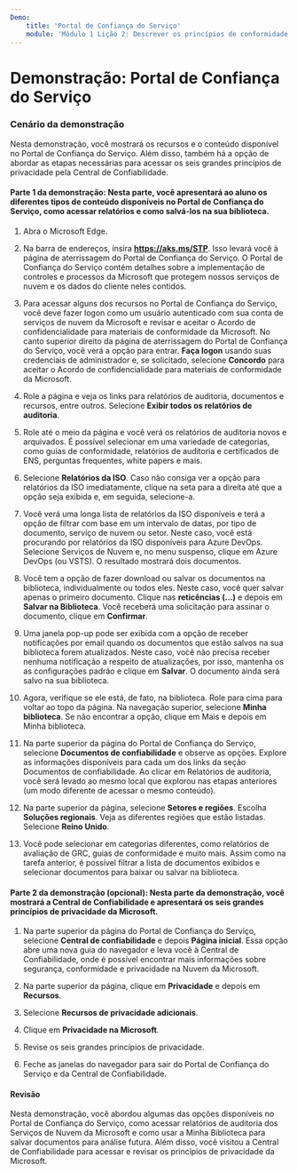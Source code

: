 ```yaml
---
Demo:
    title: 'Portal de Confiança do Serviço'
    module: 'Módulo 1 Lição 2: Descrever os princípios de conformidade e segurança da Microsoft: Explorar o Portal de Confiança do Serviço'
---
```


# Demonstração: Portal de Confiança do Serviço

### Cenário da demonstração

Nesta demonstração, você mostrará os recursos e o conteúdo disponível no Portal de Confiança do Serviço. Além disso, também há a opção de abordar as etapas necessárias para acessar os seis grandes princípios de privacidade pela Central de Confiabilidade.

#### Parte 1 da demonstração: Nesta parte, você apresentará ao aluno os diferentes tipos de conteúdo disponíveis no Portal de Confiança do Serviço, como acessar relatórios e como salvá-los na sua biblioteca. 

1. Abra o Microsoft Edge.

1. Na barra de endereços, insira **https://aks.ms/STP**.  Isso levará você à página de aterrissagem do Portal de Confiança do Serviço. O Portal de Confiança do Serviço contém detalhes sobre a implementação de controles e processos da Microsoft que protegem nossos serviços de nuvem e os dados do cliente neles contidos. 

1. Para acessar alguns dos recursos no Portal de Confiança do Serviço, você deve fazer logon como um usuário autenticado com sua conta de serviços de nuvem da Microsoft e revisar e aceitar o Acordo de confidencialidade para materiais de conformidade da Microsoft. No canto superior direito da página de aterrissagem do Portal de Confiança do Serviço, você verá a opção para entrar. **Faça logon** usando suas credenciais de administrador e, se solicitado, selecione **Concordo** para aceitar o Acordo de confidencialidade para materiais de conformidade da Microsoft.

1. Role a página e veja os links para relatórios de auditoria, documentos e recursos, entre outros.  Selecione **Exibir todos os relatórios de auditoria**.

1. Role até o meio da página e você verá os relatórios de auditoria novos e arquivados.  É possível selecionar em uma variedade de categorias, como guias de conformidade, relatórios de auditoria e certificados de ENS, perguntas frequentes, white papers e mais.

1. Selecione **Relatórios da ISO**.  Caso não consiga ver a opção para relatórios da ISO imediatamente, clique na seta para a direita até que a opção seja exibida e, em seguida, selecione-a.

1. Você verá uma longa lista de relatórios da ISO disponíveis e terá a opção de filtrar com base em um intervalo de datas, por tipo de documento, serviço de nuvem ou setor.  Neste caso, você está procurando por relatórios da ISO disponíveis para Azure DevOps.  Selecione Serviços de Nuvem e, no menu suspenso, clique em Azure DevOps (ou VSTS).  O resultado mostrará dois documentos.

1. Você tem a opção de fazer download ou salvar os documentos na biblioteca, individualmente ou todos eles.  Neste caso, você quer salvar apenas o primeiro documento.  Clique nas **reticências (…)** e depois em **Salvar na Biblioteca**.  Você receberá uma solicitação para assinar o documento, clique em **Confirmar**.

1. Uma janela pop-up pode ser exibida com a opção de receber notificações por email quando os documentos que estão salvos na sua biblioteca forem atualizados.  Neste caso, você não precisa receber nenhuma notificação a respeito de atualizações, por isso, mantenha os as configurações padrão e clique em **Salvar**.  O documento ainda será salvo na sua biblioteca.

1. Agora, verifique se ele está, de fato, na biblioteca. Role para cima para voltar ao topo da página. Na navegação superior, selecione **Minha biblioteca**.  Se não encontrar a opção, clique em Mais e depois em Minha biblioteca.

1. Na parte superior da página do Portal de Confiança do Serviço, selecione **Documentos de confiabilidade** e observe as opções. Explore as informações disponíveis para cada um dos links da seção Documentos de confiabilidade. Ao clicar em Relatórios de auditoria, você será levado ao mesmo local que explorou nas etapas anteriores (um modo diferente de acessar o mesmo conteúdo).  

1. Na parte superior da página, selecione **Setores e regiões**.  Escolha **Soluções regionais**. Veja as diferentes regiões que estão listadas.  Selecione **Reino Unido**.  

1. Você pode selecionar em categorias diferentes, como  relatórios de avaliação de GRC, guias de conformidade e muito mais.  Assim como na tarefa anterior, é possível filtrar a lista de documentos exibidos e selecionar documentos para baixar ou salvar na biblioteca.

#### Parte 2 da demonstração (opcional): Nesta parte da demonstração, você mostrará a Central de Confiabilidade e apresentará os seis grandes princípios de privacidade da Microsoft.

1. Na parte superior da página do Portal de Confiança do Serviço, selecione **Central de confiabilidade** e depois **Página inicial**. Essa opção abre uma nova guia do navegador e leva você à Central de Confiabilidade, onde é possível encontrar mais informações sobre segurança, conformidade e privacidade na Nuvem da Microsoft.

1. Na parte superior da página, clique em **Privacidade** e depois em **Recursos**.

1. Selecione **Recursos de privacidade adicionais**.

1. Clique em **Privacidade na Microsoft**.

1. Revise os seis grandes princípios de privacidade.

1. Feche as janelas do navegador para sair do Portal de Confiança do Serviço e da Central de Confiabilidade.

#### Revisão

Nesta demonstração, você abordou algumas das opções disponíveis no Portal de Confiança do Serviço, como acessar relatórios de auditoria dos Serviços de Nuvem da Microsoft e como usar a Minha Biblioteca para salvar documentos para análise futura.  Além disso, você visitou a Central de Confiabilidade para acessar e revisar os princípios de privacidade da Microsoft.
